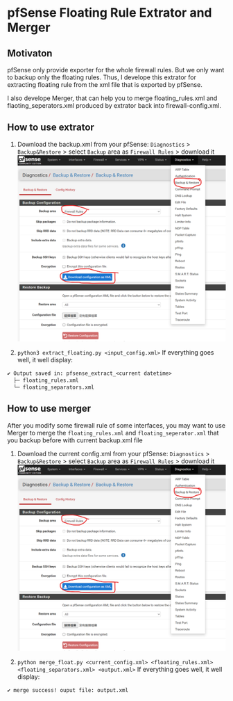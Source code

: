 # pfSense Floating Rule Extrator and Merger
## Motivaton
pfSense only provide exporter for the whole firewall rules. But we only want to backup only the floating rules. Thus, I develope this extrator for extracting floating rule from the xml file that is exported by pfSense. 

I also develope Merger, that can help you to merge floating_rules.xml  and flaoting_seperators.xml produced by extrator back into firewall-config.xml.

## How to use extrator
1. Download the backup.xml from your pfSense: `Diagnostics` > `Backup&Restore` > select `Backup` area as `Firewall Rules` > download it
![Download the backup.xml from your pfSense](images/1.png)

2. `python3 extract_floating.py <input_config.xml>`
If everything goes well, it well display:
```
✔ Output saved in: pfsense_extract_<current datetime>
  ├─ floating_rules.xml
  └─ floating_separators.xml
```

## How to use merger
After you modify some firewall rule of some interfaces, you may want to use Merger to merge the `floating_rules.xml` and `floating_seperator.xml` that you backup before with current backup.xml file 

1. Download the current config.xml from your pfSense: `Diagnostics` > `Backup&Restore` > select `Backup` area as `Firewall Rules` > download it
![Download the backup.xml from your pfSense](images/1.png)

2. `python merge_float.py <current_config.xml> <floating_rules.xml> <floating_separators.xml> <output.xml>`
If everything goes well, it well display:
```
✔ merge success! ouput file: output.xml
```